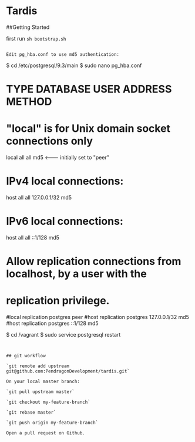 Tardis
================



##Getting Started

first run `sh bootstrap.sh`

```

Edit pg_hba.conf to use md5 authentication:

```
$ cd /etc/postgresql/9.3/main
$ sudo nano pg_hba.conf

# TYPE  DATABASE        USER            ADDRESS                 METHOD

# "local" is for Unix domain socket connections only
local   all             all                                     md5 <--- initially set to "peer"
# IPv4 local connections:
host    all             all             127.0.0.1/32            md5
# IPv6 local connections:
host    all             all             ::1/128                 md5
# Allow replication connections from localhost, by a user with the
# replication privilege.
#local   replication     postgres                                peer
#host    replication     postgres        127.0.0.1/32            md5
#host    replication     postgres        ::1/128                 md5


$ cd /vagrant
$ sudo service postgresql restart


```


## git workflow

`git remote add upstream git@github.com:PendragonDevelopment/tardis.git`

On your local master branch:

`git pull upstream master`

`git checkout my-feature-branch`

`git rebase master`

`git push origin my-feature-branch`

Open a pull request on Github.




